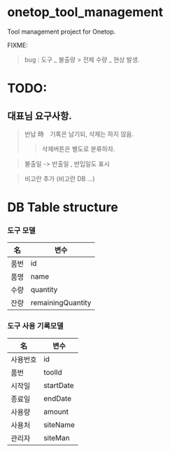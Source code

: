# onetop_tool_management

Tool management project for Onetop.
    
FIXME:
> bug : 도구 _ 불출량 > 전체 수량 _ 현상 발생.

# TODO:
##  대표님 요구사항.
> 반납 時　기록은 남기되, 삭제는 하지 않음.  
>> 삭제버튼은 별도로 분류하자.   

> 불출일  -> 반출일 , 반입일도 표시

> 비고란 추가 (비고란 DB ...)
# DB Table structure
### 도구 모델
|名|변수|
|--|--|
|품번|id|
|품명|name|
|수량|quantity|
|잔량|remainingQuantity|

### 도구 사용 기록모델
|名|변수|
|--|--|
|사용번호|id|
|품번|toolId|
|시작일|startDate|
|종료일|endDate|
|사용량|amount|
|사용처|siteName|
|관리자|siteMan|
